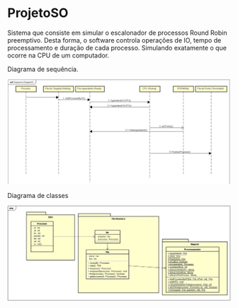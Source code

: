 # ProjetoSO

<p>Sistema que consiste em simular o escalonador de processos Round Robin preemptivo. Desta forma, o software controla operações de IO, tempo de processamento e duração de cada processo. Simulando exatamente o que ocorre na CPU de um computador.

Diagrama de sequência.


<img src = "https://github.com/JadersonGomes/ProjetoSO/blob/master/Diagrama%20de%20Sequencia.JPG">

Diagrama de classes

<img src = "https://github.com/JadersonGomes/ProjetoSO/blob/master/JPEG%20Diagrama%20de%20Classe%20--%20Projeto%20SO.jpg">
